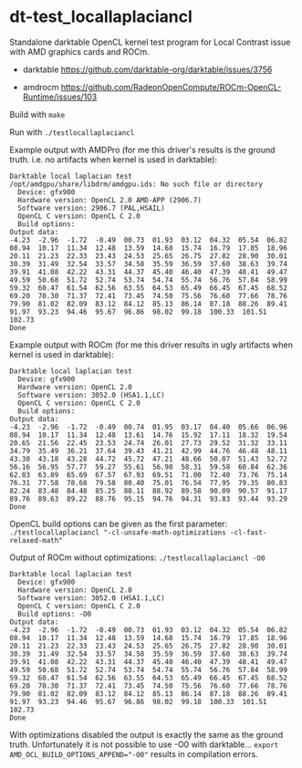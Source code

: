 # dt-test_locallaplaciancl
Standalone darktable OpenCL kernel test program for Local Contrast issue with AMD graphics cards and ROCm.

 * darktable https://github.com/darktable-org/darktable/issues/3756
 
 * amdrocm https://github.com/RadeonOpenCompute/ROCm-OpenCL-Runtime/issues/103

Build with `make`

Run with `./testlocallaplaciancl`

Example output with AMDPro (for me this driver's results is the ground truth. i.e. no artifacts when kernel is used in darktable):
```
Darktable local laplacian test
/opt/amdgpu/share/libdrm/amdgpu.ids: No such file or directory
  Device: gfx900
  Hardware version: OpenCL 2.0 AMD-APP (2906.7)
  Software version: 2906.7 (PAL,HSAIL)
  OpenCL C version: OpenCL C 2.0 
  Build options: 
Output data:
-4.23  -2.96  -1.72  -0.49  00.73  01.93  03.12  04.32  05.54  06.82  
08.94  10.17  11.34  12.48  13.59  14.68  15.74  16.79  17.85  18.96  
20.11  21.23  22.33  23.43  24.53  25.65  26.75  27.82  28.90  30.01  
30.39  31.49  32.54  33.57  34.58  35.59  36.59  37.60  38.63  39.74  
39.91  41.08  42.22  43.31  44.37  45.40  46.40  47.39  48.41  49.47  
49.59  50.68  51.72  52.74  53.74  54.74  55.74  56.76  57.84  58.99  
59.32  60.47  61.54  62.56  63.55  64.53  65.49  66.45  67.45  68.52  
69.20  70.30  71.37  72.41  73.45  74.50  75.56  76.60  77.66  78.76  
79.90  81.02  82.09  83.12  84.12  85.13  86.14  87.18  88.26  89.41  
91.97  93.23  94.46  95.67  96.86  98.02  99.18  100.33  101.51  102.73  
Done
```

Example output with ROCm (for me this driver results in ugly artifacts when kernel is used in darktable):

```
Darktable local laplacian test
  Device: gfx900
  Hardware version: OpenCL 2.0 
  Software version: 3052.0 (HSA1.1,LC)
  OpenCL C version: OpenCL C 2.0 
  Build options: 
Output data:
-4.23  -2.96  -1.72  -0.49  00.74  01.95  03.17  04.40  05.66  06.96  
08.94  10.17  11.34  12.48  13.61  14.76  15.92  17.11  18.32  19.54  
20.65  21.56  22.45  23.53  24.74  26.01  27.73  29.52  31.32  33.11  
34.79  35.49  36.21  37.64  39.43  41.21  42.99  44.76  46.48  48.11  
43.30  43.18  43.28  44.72  45.72  47.21  48.66  50.07  51.43  52.72  
56.16  56.95  57.77  59.27  55.61  56.98  58.31  59.58  60.84  62.36  
62.03  63.89  65.69  67.57  67.93  69.51  71.00  72.40  73.76  75.14  
76.31  77.58  78.68  79.58  80.40  75.01  76.54  77.95  79.35  80.83  
82.24  83.48  84.48  85.25  88.11  88.92  89.58  90.09  90.57  91.17  
89.76  89.63  89.22  88.76  95.15  94.76  94.31  93.83  93.44  93.29  
Done
```

OpenCL build options can be given as the first parameter: `./testlocallaplaciancl "-cl-unsafe-math-optimizations -cl-fast-relaxed-math"`

Output of ROCm without optimizations: `./testlocallaplaciancl -O0`

```
Darktable local laplacian test
  Device: gfx900
  Hardware version: OpenCL 2.0 
  Software version: 3052.0 (HSA1.1,LC)
  OpenCL C version: OpenCL C 2.0 
  Build options: -O0
Output data:
-4.23  -2.96  -1.72  -0.49  00.73  01.93  03.12  04.32  05.54  06.82  
08.94  10.17  11.34  12.48  13.59  14.68  15.74  16.79  17.85  18.96  
20.11  21.23  22.33  23.43  24.53  25.65  26.75  27.82  28.90  30.01  
30.39  31.49  32.54  33.57  34.58  35.59  36.59  37.60  38.63  39.74  
39.91  41.08  42.22  43.31  44.37  45.40  46.40  47.39  48.41  49.47  
49.59  50.68  51.72  52.74  53.74  54.74  55.74  56.76  57.84  58.99  
59.32  60.47  61.54  62.56  63.55  64.53  65.49  66.45  67.45  68.52  
69.20  70.30  71.37  72.41  73.45  74.50  75.56  76.60  77.66  78.76  
79.90  81.02  82.09  83.12  84.12  85.13  86.14  87.18  88.26  89.41  
91.97  93.23  94.46  95.67  96.86  98.02  99.18  100.33  101.51  102.73  
Done
```

With optimizations disabled the output is exactly the same as the ground truth. Unfortunately it is not possible to use -O0 with darktable... `export AMD_OCL_BUILD_OPTIONS_APPEND="-O0"` results in compilation errors.

